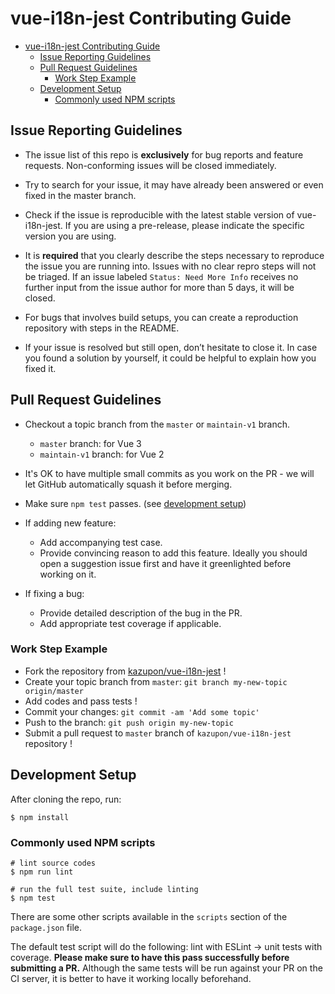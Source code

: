 # vue-i18n-jest Contributing Guide

- [vue-i18n-jest Contributing Guide](#vue-i18n-jest-contributing-guide)
  - [Issue Reporting Guidelines](#issue-reporting-guidelines)
  - [Pull Request Guidelines](#pull-request-guidelines)
    - [Work Step Example](#work-step-example)
  - [Development Setup](#development-setup)
    - [Commonly used NPM scripts](#commonly-used-npm-scripts)

## Issue Reporting Guidelines

- The issue list of this repo is **exclusively** for bug reports and feature requests. Non-conforming issues will be closed immediately.

- Try to search for your issue, it may have already been answered or even fixed in the master branch.

- Check if the issue is reproducible with the latest stable version of vue-i18n-jest. If you are using a pre-release, please indicate the specific version you are using.

- It is **required** that you clearly describe the steps necessary to reproduce the issue you are running into. Issues with no clear repro steps will not be triaged. If an issue labeled `Status: Need More Info` receives no further input from the issue author for more than 5 days, it will be closed.

- For bugs that involves build setups, you can create a reproduction repository with steps in the README.

- If your issue is resolved but still open, don’t hesitate to close it. In case you found a solution by yourself, it could be helpful to explain how you fixed it.

## Pull Request Guidelines

- Checkout a topic branch from the `master` or `maintain-v1` branch.
  - `master` branch: for Vue 3
  - `maintain-v1` branch: for Vue 2

- It's OK to have multiple small commits as you work on the PR - we will let GitHub automatically squash it before merging.

- Make sure `npm test` passes. (see [development setup](#development-setup))

- If adding new feature:
  - Add accompanying test case.
  - Provide convincing reason to add this feature. Ideally you should open a suggestion issue first and have it greenlighted before working on it.

- If fixing a bug:
  - Provide detailed description of the bug in the PR.
  - Add appropriate test coverage if applicable.

### Work Step Example
- Fork the repository from [kazupon/vue-i18n-jest](https://github.com/kazupon/vue-i18n-jest) !
- Create your topic branch from `master`: `git branch my-new-topic origin/master`
- Add codes and pass tests !
- Commit your changes: `git commit -am 'Add some topic'`
- Push to the branch: `git push origin my-new-topic`
- Submit a pull request to `master` branch of `kazupon/vue-i18n-jest` repository !

## Development Setup

After cloning the repo, run:

    $ npm install

### Commonly used NPM scripts

    # lint source codes
    $ npm run lint

    # run the full test suite, include linting
    $ npm test

There are some other scripts available in the `scripts` section of the `package.json` file.

The default test script will do the following: lint with ESLint -> unit tests with coverage. **Please make sure to have this pass successfully before submitting a PR.** Although the same tests will be run against your PR on the CI server, it is better to have it working locally beforehand.

